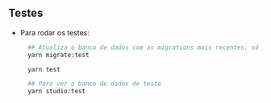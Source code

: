 ## Testes

- Para rodar os testes:

  ```bash
    ## Atualiza o banco de dados com as migrations mais recentes, só precisa executar se estiver desatualizado
    yarn migrate:test

    yarn test

    ## Para ver o banco de dados de teste
    yarn studio:test
  ```
